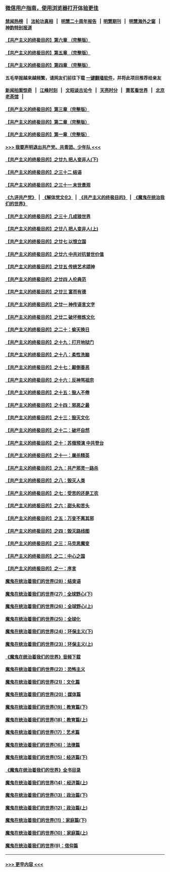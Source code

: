 ### [微信用户指南，使用浏览器打开体验更佳](https://github.com/gfw-breaker/banned-news1/blob/master/indexes/wechat-guide.md?t=0)
#### [禁闻热榜](热点新闻.md?t=0)  &nbsp;&nbsp;|&nbsp;&nbsp; [法轮功真相](https://github.com/gfw-breaker/truth/blob/master/README.md?t=0) &nbsp;&nbsp;|&nbsp;&nbsp; [明慧二十周年报告](https://github.com/gfw-breaker/mh-reports/blob/master/README.md?t=0) &nbsp;&nbsp;|&nbsp;&nbsp;[明慧期刊](https://github.com/gfw-breaker/mh-qikan) &nbsp;&nbsp;|&nbsp;&nbsp; [明慧海外之窗](https://github.com/gfw-breaker/mh-news/blob/master/README.md?t=0) &nbsp;&nbsp;|&nbsp;&nbsp; [神韵特别报道](https://github.com/gfw-breaker/mh-news/blob/master/shenyun.md?t=0)
#### [【共产主义的终极目的】第六章 （完整版）](../pages/nsc422/n11428913.md?t=02102302) 
#### [【共产主义的终极目的】第五章 （完整版）](../pages/nsc422/n11428912.md?t=02102302) 
#### [【共产主义的终极目的】第四章 （完整版）](../pages/nsc422/n11428907.md?t=02102302) 
#### 五毛举报越来越频繁，请网友们前往下载 [一键翻墙软件](https://github.com/gfw-breaker/ssr-accounts)，并将此项目推荐给亲友
#### [新闻拍案惊奇](https://github.com/gfw-breaker/banned-news1/blob/master/pages/link4.md) &nbsp;&nbsp;|&nbsp;&nbsp; [江峰时刻](https://github.com/gfw-breaker/banned-news1/blob/master/pages/link4.md) &nbsp;&nbsp;|&nbsp;&nbsp; [文昭谈古论今](https://github.com/gfw-breaker/banned-news1/blob/master/pages/link4.md) &nbsp;&nbsp;|&nbsp;&nbsp; [天亮时分](https://github.com/gfw-breaker/banned-news1/blob/master/pages/link4.md) &nbsp;&nbsp;|&nbsp;&nbsp; [萧茗看世界](https://github.com/gfw-breaker/banned-news1/blob/master/pages/link4.md) &nbsp;&nbsp;|&nbsp;&nbsp; [北京老茶馆](https://github.com/gfw-breaker/banned-news1/blob/master/pages/link4.md) &nbsp;&nbsp;|&nbsp;&nbsp; 
#### [【共产主义的终极目的】第三章（完整版）](../pages/nsc422/n11428848.md?t=02102302) 
#### [【共产主义的终极目的】第二章（完整版）](../pages/nsc422/n11428831.md?t=02102302) 
#### [【共产主义的终极目的】第一章（完整版）](../pages/nsc422/n11417651.md?t=02102302) 
#### [>>> 我要声明退出共产党、共青团、少年队 <<<](https://github.com/begood0513/goodnews/blob/master/quit/letter.md) 
#### [【共产主义的终极目的】之廿九 把人变非人(下)](../pages/nsc422/n11344140.md?t=02102302) 
#### [【共产主义的终极目的】之三十二 结语](../pages/nsc422/n11360535.md?t=02102302) 
#### [【共产主义的终极目的】之三十一 末世景观](../pages/nsc422/n11351129.md?t=02102302) 
#### [《九评共产党》](https://github.com/begood0513/9ping.md/blob/master/README.md) &nbsp;|&nbsp; [《解体党文化》](../../../../jtdwh.md/blob/master/README.md)  &nbsp;|&nbsp; [《共产主义的终极目的》](../../../../gczydzjmd.md/blob/master/README.md) &nbsp;|&nbsp; [《魔鬼在统治我们的世界》](../../../../mgztzwmdsj.md/blob/master/README.md) 
#### [【共产主义的终极目的】之三十 几成狼世界](../pages/nsc422/n11348280.md?t=02102302) 
#### [【共产主义的终极目的】之廿八 把人变非人(上)](../pages/nsc422/n11340492.md?t=02102302) 
#### [【共产主义的终极目的】之廿七 以恨立国](../pages/nsc422/n11336944.md?t=02102302) 
#### [【共产主义的终极目的】之廿六 中共对抗普世价值](../pages/nsc422/n11324785.md?t=02102302) 
#### [【共产主义的终极目的】之廿五 传统艺术颂神](../pages/nsc422/n11296396.md?t=02102302) 
#### [【共产主义的终极目的】之廿四 人伦典范](../pages/nsc422/n11296397.md?t=02102302) 
#### [【共产主义的终极目的】之廿三 富而有德](../pages/nsc422/n11283598.md?t=02102302) 
#### [【共产主义的终极目的】之廿一 神传语言文字](../pages/nsc422/n11263265.md?t=02102302) 
#### [【共产主义的终极目的】之廿二 破坏修炼文化](../pages/nsc422/n11245728.md?t=02102302) 
#### [【共产主义的终极目的】之二十：偷天换日](../pages/nsc422/n11238846.md?t=02102302) 
#### [【共产主义的终极目的】之十九：打开地狱门](../pages/nsc422/n11206376.md?t=02102302) 
#### [【共产主义的终极目的】之十八：柔性洗脑](../pages/nsc422/n11199994.md?t=02102302) 
#### [【共产主义的终极目的】之十七：颠倒善恶](../pages/nsc422/n11179782.md?t=02102302) 
#### [【共产主义的终极目的】之十六：反神骂祖宗](../pages/nsc422/n11166798.md?t=02102302) 
#### [【共产主义的终极目的】之十五：毁人不倦](../pages/nsc422/n11166792.md?t=02102302) 
#### [【共产主义的终极目的】之十四：邪恶之最](../pages/nsc422/n11150249.md?t=02102302) 
#### [【共产主义的终极目的】之十三：毁灭文化](../pages/nsc422/n11135227.md?t=02102302) 
#### [【共产主义的终极目的】之十二：破坏自然](../pages/nsc422/n11135214.md?t=02102302) 
#### [【共产主义的终极目的】之十：苏俄预演 中共登台](../pages/nsc422/n11118424.md?t=02102302) 
#### [【共产主义的终极目的】之十一：屠杀精英](../pages/nsc422/n11118442.md?t=02102302) 
#### [【共产主义的终极目的】之九：共产邪灵一路杀](../pages/nsc422/n11114139.md?t=02102302) 
#### [【共产主义的终极目的】之八：毁灭人类](../pages/nsc422/n11108503.md?t=02102302) 
#### [【共产主义的终极目的】之七：受苦的还是工农](../pages/nsc422/n11101809.md?t=02102302) 
#### [【共产主义的终极目的】之六：甜头和苦头](../pages/nsc422/n11096971.md?t=02102302) 
#### [【共产主义的终极目的】之五：万变不离其邪](../pages/nsc422/n11091285.md?t=02102302) 
#### [【共产主义的终极目的】之四：毁灭路线图](../pages/nsc422/n11086284.md?t=02102302) 
#### [【共产主义的终极目的】之三：马克思魔变](../pages/nsc422/n11061941.md?t=02102302) 
#### [【共产主义的终极目的】之二：中心之国](../pages/nsc422/n11047728.md?t=02102302) 
#### [【共产主义的终极目的】之一：序言](../pages/nsc422/n11086077.md?t=02102302) 
#### [魔鬼在统治着我们的世界(28)：结束语](../pages/nsc422/n10936246.md?t=02102302) 
#### [魔鬼在统治着我们的世界(27)：全球野心(下)](../pages/nsc422/n10928319.md?t=02102302) 
#### [魔鬼在统治着我们的世界(26)：全球野心(上)](../pages/nsc422/n10900318.md?t=02102302) 
#### [魔鬼在统治着我们的世界(25)：全球化](../pages/nsc422/n10788205.md?t=02102302) 
#### [魔鬼在统治着我们的世界(24)：环保主义(下)](../pages/nsc422/n10695307.md?t=02102302) 
#### [魔鬼在统治着我们的世界(23)：环保主义(上)](../pages/nsc422/n10688613.md?t=02102302) 
#### [《魔鬼在统治着我们的世界》音频下载](../pages/nsc422/n10635553.md?t=02102302) 
#### [魔鬼在统治着我们的世界(22)：恐怖主义](../pages/nsc422/n10614727.md?t=02102302) 
#### [魔鬼在统治着我们的世界(21)：文化篇](../pages/nsc422/n10597706.md?t=02102302) 
#### [魔鬼在统治着我们的世界(20)：媒体篇](../pages/nsc422/n10586579.md?t=02102302) 
#### [魔鬼在统治着我们的世界(19)：教育篇(下)](../pages/nsc422/n10564808.md?t=02102302) 
#### [魔鬼在统治着我们的世界(18)：教育篇(上)](../pages/nsc422/n10526970.md?t=02102302) 
#### [魔鬼在统治着我们的世界(17)：艺术篇](../pages/nsc422/n10499093.md?t=02102302) 
#### [魔鬼在统治着我们的世界(16)：法律篇](../pages/nsc422/n10485969.md?t=02102302) 
#### [魔鬼在统治着我们的世界(15)：经济篇(下)](../pages/nsc422/n10469975.md?t=02102302) 
#### [《魔鬼在统治着我们的世界》全书目录](../pages/nsc422/n10464261.md?t=02102302) 
#### [魔鬼在统治着我们的世界(14)：经济篇(上)](../pages/nsc422/n10457370.md?t=02102302) 
#### [魔鬼在统治着我们的世界(13)：政治篇(下)](../pages/nsc422/n10448270.md?t=02102302) 
#### [魔鬼在统治着我们的世界(12)：政治篇(上)](../pages/nsc422/n10444576.md?t=02102302) 
#### [魔鬼在统治着我们的世界(11)：家庭篇(下)](../pages/nsc422/n10440961.md?t=02102302) 
#### [魔鬼在统治着我们的世界(10)：家庭篇(上)](../pages/nsc422/n10435448.md?t=02102302) 
#### [魔鬼在统治着我们的世界(9)：信仰篇](../pages/nsc422/n10432159.md?t=02102302) 

----
#### [ >>> 更早内容 <<< ](../indexes/nsc422-earlier.md)
